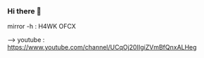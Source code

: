 ### Hi there 👋

<!--
**hawk-unity/hawk-unity** is a ✨ _special_ ✨ repository because its `README.md` (this file) appears on your GitHub profile.

Here are some ideas to get you started:

- 🔭 I’m currently working on ... 

API, cyber security, hacking, software development, web development, SLEEP
---------------------------------------------------------------------------------
- 🌱 I’m currently learning ...

PHP , JavaScript , CSS , C++ / C  , Python  , Unix System
---------------------------------------------------------------------------------
- 👯 I’m looking to collaborate on ...

I'm looking for a friend I can learn and teach ...

---------------------------------------------------------------------------------
- 🤔 I’m looking for help with ...

API, cyber security, hacking, software development, web development, SLEEP

---------------------------------------------------------------------------------
- 💬 Ask me about ...
instagram : @hawkofcx 

---------------------------------------------------------------------------------
- 📫 How to reach me: ...

instagram : @hawkofcx 
---------------------------------------------------------------------------------
- ⚡ Fun fact: Fun thing in my life disappeared after the girl I love left
--------------------------------------------------------------------------------

--> mirror -h : H4WK OFCX
--> youtube : https://www.youtube.com/channel/UCqOj20IIgiZVmBfQnxALHeg
